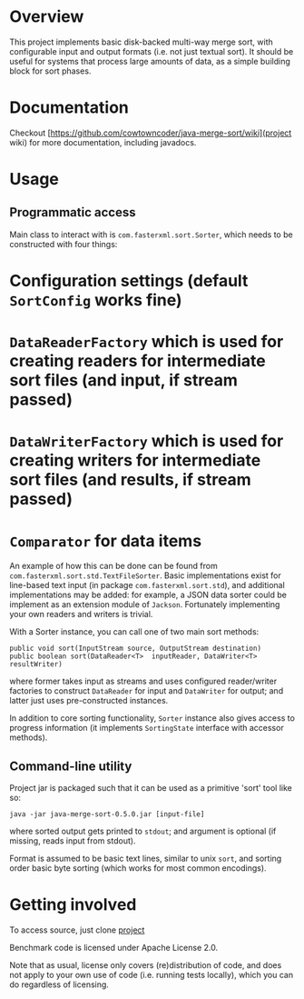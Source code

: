 # Overview

This project implements basic disk-backed multi-way merge sort, with configurable input and output formats (i.e. not just textual sort).
It should be useful for systems that process large amounts of data, as a simple building block for sort phases.

# Documentation 

Checkout [https://github.com/cowtowncoder/java-merge-sort/wiki](project wiki) for more documentation, including javadocs.

# Usage

## Programmatic access

Main class to interact with is `com.fasterxml.sort.Sorter`, which needs to be constructed with four things:

# Configuration settings (default `SortConfig` works fine)
# `DataReaderFactory` which is used for creating readers for intermediate sort files (and input, if stream passed)
# `DataWriterFactory` which is used for creating writers for intermediate sort files (and results, if stream passed)
# `Comparator` for data items

An example of how this can be done can be found from `com.fasterxml.sort.std.TextFileSorter`.
Basic implementations exist for line-based text input (in package `com.fasterxml.sort.std`), and additional implementations may be added: for example, a JSON data sorter could be implement as an extension module of `Jackson`.
Fortunately implementing your own readers and writers is trivial.

With a Sorter instance, you can call one of two main sort methods:

    public void sort(InputStream source, OutputStream destination)
    public boolean sort(DataReader<T>  inputReader, DataWriter<T> resultWriter)

where former takes input as streams and uses configured reader/writer factories to construct `DataReader` for input and `DataWriter` for output; and latter just uses pre-constructed instances.

In addition to core sorting functionality, `Sorter` instance also gives access to progress information (it implements `SortingState` interface with accessor methods).

## Command-line utility

Project jar is packaged such that it can be used as a primitive 'sort' tool like so:

    java -jar java-merge-sort-0.5.0.jar [input-file]

where sorted output gets printed to `stdout`; and argument is optional (if missing, reads input from stdout).

Format is assumed to be basic text lines, similar to unix `sort`, and sorting order basic byte sorting (which works for most common encodings).

# Getting involved

To access source, just clone [project](https://github.com/cowtowncoder/java-merge-sort)

Benchmark code is licensed under Apache License 2.0.

Note that as usual, license only covers (re)distribution of code, and does not apply to your own use of code (i.e. running tests locally), which you can do regardless of licensing.
